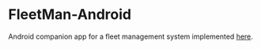 # FleetMan-Android

Android companion app for a fleet management system implemented [here](https://github.com/Aayushjn/FleetMan).